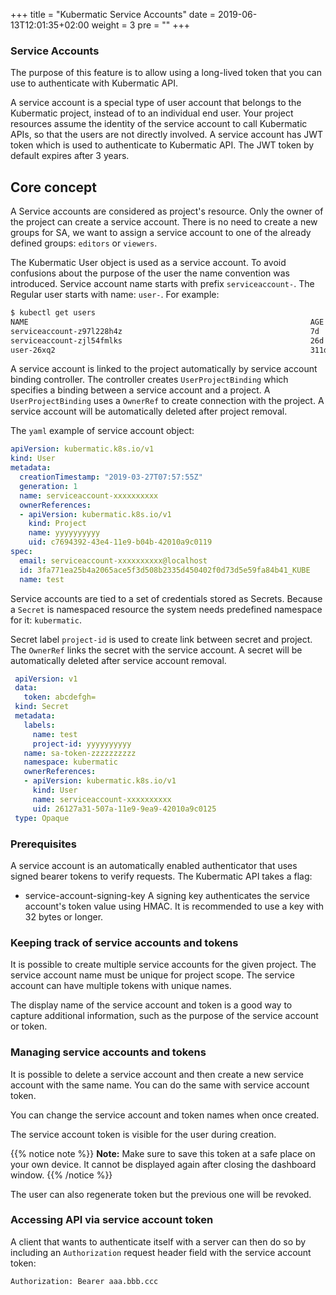 +++
title = "Kubermatic Service Accounts"
date = 2019-06-13T12:01:35+02:00
weight = 3
pre = "<b></b>"
+++

### Service Accounts

The purpose of this feature is to allow using a long-lived token that you can use to authenticate with Kubermatic API.

A service account is a special type of user account that belongs to the Kubermatic project, instead of to an individual
end user. Your project resources assume the identity of the service account to call Kubermatic APIs, so that the users
are not directly involved. A service account has JWT token which is used to authenticate to Kubermatic API. The JWT token
by default expires after 3 years.

## Core concept
A Service accounts are considered as project's resource. Only the owner of the project  can create a service account.
There is no need to create a new groups for SA, we want to assign a service account to one of the already defined groups:
`editors` or `viewers`.

The Kubermatic User object is used as a service account. To avoid confusions about the purpose of the user the name convention
was introduced. Service account name starts with prefix `serviceaccount-`. The Regular user starts with name: `user-`.
For example:

```bash
$ kubectl get users
NAME                                                               AGE
serviceaccount-z97l228h4z                                          7d
serviceaccount-zjl54fmlks                                          26d
user-26xq2                                                         311d
```

A service account is linked to the project automatically by service account binding controller. The controller creates
`UserProjectBinding` which specifies a binding between a service account and a project. A `UserProjectBinding` uses a 
`OwnerRef` to create connection with the project. A service account will be automatically deleted after project removal.

The `yaml` example of service account object:

```yaml
apiVersion: kubermatic.k8s.io/v1
kind: User
metadata:
  creationTimestamp: "2019-03-27T07:57:55Z"
  generation: 1
  name: serviceaccount-xxxxxxxxxx
  ownerReferences:
  - apiVersion: kubermatic.k8s.io/v1
    kind: Project
    name: yyyyyyyyyy
    uid: c7694392-43e4-11e9-b04b-42010a9c0119
spec:
  email: serviceaccount-xxxxxxxxxx@localhost
  id: 3fa771ea25b4a2065ace5f3d508b2335d450402f0d73d5e59fa84b41_KUBE
  name: test
``` 
 
Service accounts are tied to a set of credentials stored as Secrets. Because a `Secret` is namespaced resource the
system needs predefined namespace for it: `kubermatic`.

Secret label `project-id` is used to create link between secret and project. The `OwnerRef` links the secret with the
service account. A secret will be automatically deleted after service account removal.
 
```yaml
 apiVersion: v1
 data:
   token: abcdefgh=
 kind: Secret
 metadata:
   labels:
     name: test
     project-id: yyyyyyyyyy
   name: sa-token-zzzzzzzzzz
   namespace: kubermatic
   ownerReferences:
   - apiVersion: kubermatic.k8s.io/v1
     kind: User
     name: serviceaccount-xxxxxxxxxx
     uid: 26127a31-507a-11e9-9ea9-42010a9c0125
 type: Opaque

```

### Prerequisites

A service account is an automatically enabled authenticator that uses signed bearer tokens to verify requests. The Kubermatic API takes a flag:
 
   - service-account-signing-key A signing key authenticates the service account's token value using HMAC. It is recommended to use a key with 32 bytes or longer.
   
### Keeping track of service accounts and tokens

It is possible to create multiple service accounts for the given project. The service account name must be unique for 
project scope. The service account can have multiple tokens with unique names.

The display name of the service account and token is a good way to capture additional information, such as the purpose of 
the service account or token.
 
### Managing service accounts and tokens

It is possible to delete a service account and then create a new service account with the same name. You can do the same
with service account token.

You can change the service account and token names when once created.

The service account token is visible for the user during creation. 

{{% notice note %}}
**Note:** Make sure to save this token at a safe place on your own device. It cannot be displayed again after closing the dashboard window. 
{{% /notice %}}

The user can also regenerate token but the previous one will be revoked.

### Accessing API via service account token

A client that wants to authenticate itself with a server can then do so by including an `Authorization` request header 
field with the service account token:

```
Authorization: Bearer aaa.bbb.ccc
``` 
